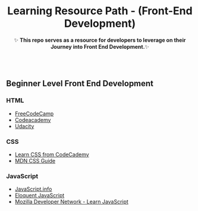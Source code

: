 <div align="center">
   <h1>Learning Resource Path - (Front-End Development)</h1>
	<p>✨ <b>This repo serves as a resource for developers to leverage on their Journey into Front End Development.</b>✨</p>
</div>
<br>
<br>

##  Beginner Level Front End Development

### HTML
 - [FreeCodeCamp](https://learn.freecodecamp.org/)
 - [Codeacademy](https://www.codecademy.com/)
 - [Udacity](https://www.udacity.com/courses/web-development)

### CSS

- [Learn CSS from CodeCademy ](https://www.codecademy.com/learn/learn-css)
- [MDN CSS Guide](https://developer.mozilla.org/en-US/docs/Learn/CSS)

### JavaScript
 - [JavaScript.info](https://javascript.info/)
 - [Eloquent JavaScript](https://eloquentjavascript.net/)
 - [Mozilla Developer Network -  Learn JavaScript](https://developer.mozilla.org/en-US/docs/Learn/JavaScript)


<!-- ##  Mid Level Front End Development -->

<!-- ##  Advanced Level Front End Development -->